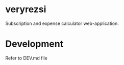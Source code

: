 # veryrezsi
Subscription and expense calculator web-application.

# Development

Refer to DEV.md file